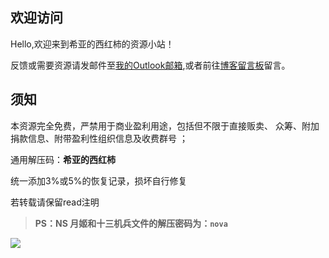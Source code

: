 ## 欢迎访问

Hello,欢迎来到希亚的西红柿的资源小站！

反馈或需要资源请发邮件至[我的Outlook邮箱](mailto:nova2319427728@outlook.com),或者前往[博客留言板](https://refrain.cf/comments/)留言。

## 须知

本资源完全免费，严禁用于商业盈利用途，包括但不限于直接贩卖、 众筹、附加捐款信息、附带盈利性组织信息及收费群号 ；

通用解压码：**希亚的西红柿**

统一添加3%或5%的恢复记录，损坏自行修复

若转载请保留read注明

> **PS：NS 月姬和十三机兵文件的解压密码为：`nova`**

![](https://npm.elemecdn.com/nova1751-sources/postImg/sd_h04a%20(1).png)




